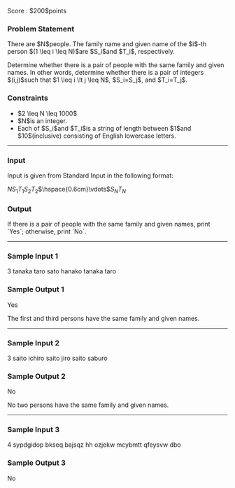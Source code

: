 
<div>

<span>

<span>

<p>
Score : $200$points
</p>

<div>

<section>

### **Problem Statement**

<p>
There are $N$people. The family name and given name of the $i$-th person $(1 \leq i \leq N)$are $S_i$and $T_i$, respectively.
</p>

<p>
Determine whether there is a pair of people with the same family and given names. In other words, determine whether there is a pair of integers $(i,j)$such that $1 \leq i \lt j \leq N$, $S_i=S_j$, and $T_i=T_j$.
</p>

</section>

</div>

<div>

<section>

### **Constraints**

<ul>

<li>
$2 \leq N \leq 1000$
</li>

<li>
$N$is an integer.
</li>

<li>
Each of $S_i$and $T_i$is a string of length between $1$and $10$(inclusive) consisting of English lowercase letters.
</li>

</ul>

</section>

</div>

---

<div>

<div>

<section>

### **Input**

<p>
Input is given from Standard Input in the following format:
</p>

<div>

$N$$S_1$$T_1$$S_2$$T_2$$\hspace{0.6cm}\vdots$$S_N$$T_N$
</div>

</section>

</div>

<div>

<section>

### **Output**

<p>
If there is a pair of people with the same family and given names, print `Yes`; otherwise, print `No`.
</p>

</section>

</div>

</div>

---

<div>

<section>

### **Sample Input 1**

<div>

3
tanaka taro
sato hanako
tanaka taro

</div>

</section>

</div>

<div>

<section>

### **Sample Output 1**

<div>

Yes

</div>

<p>
The first and third persons have the same family and given names.
</p>

</section>

</div>

---

<div>

<section>

### **Sample Input 2**

<div>

3
saito ichiro
saito jiro
saito saburo

</div>

</section>

</div>

<div>

<section>

### **Sample Output 2**

<div>

No

</div>

<p>
No two persons have the same family and given names.
</p>

</section>

</div>

---

<div>

<section>

### **Sample Input 3**

<div>

4
sypdgidop bkseq
bajsqz hh
ozjekw mcybmtt
qfeysvw dbo

</div>

</section>

</div>

<div>

<section>

### **Sample Output 3**

<div>

No

</div>

</section>

</div>

</span>

</span>

</div>
